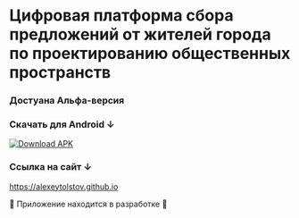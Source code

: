 # Цифровая платформа сбора предложений от жителей города по проектированию общественных пространств 

### Достуана Альфа-версия
### Скачать для Android ↓

[![Download APK](https://cdn-icons-png.flaticon.com/128/5234/5234222.png)](https://github.com/AlexeyTolstov/FMJC_Application/raw/main/application.apk)

### Ссылка на сайт ↓

https://alexeytolstov.github.io

🚧 Приложение находится в разработке 🚧
